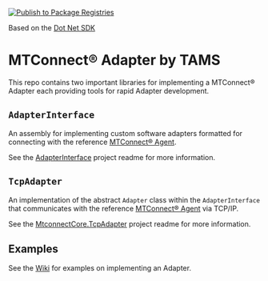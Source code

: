 [![Publish to Package Registries](https://github.com/TrueAnalyticsSolutions/Mtconnect.Adapter/actions/workflows/main.yml/badge.svg?branch=tbm0115%2FConfigOptionEncryption)](https://github.com/TrueAnalyticsSolutions/Mtconnect.Adapter/actions/workflows/main.yml)

Based on the [Dot Net SDK](https://github.com/mtconnect/dot_net_sdk)


MTConnect&reg; Adapter by TAMS
==========

This repo contains two important libraries for implementing a MTConnect&reg; Adapter each providing tools for rapid Adapter development.

## `AdapterInterface`
An assembly for implementing custom software adapters formatted for connecting with the reference [MTConnect&reg; Agent](https://github.com/mtconnect/cppagent).

See the [AdapterInterface](/AdapterInterface/Readme.md) project readme for more information.

## `TcpAdapter`
An implementation of the abstract `Adapter` class within the `AdapterInterface` that communicates with the reference [MTConnect&reg; Agent](https://github.com/mtconnect/cppagent) via TCP/IP.

See the [MtconnectCore.TcpAdapter](/MtconnectCore.TcpAdapter/Readme.md) project readme for more information.


## Examples
See the [Wiki](https://github.com/TrueAnalyticsSolutions/Mtconnect.Adapter/wiki) for examples on implementing an Adapter.
